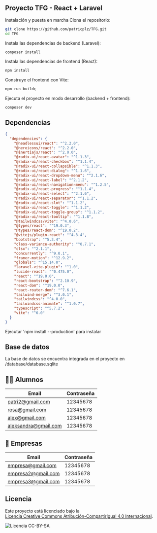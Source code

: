 ## Proyecto TFG - React + Laravel
Instalación y puesta en marcha
Clona el repositorio:

``` bash
git clone https://github.com/patricplz/TFG.git
cd TFG
```

Instala las dependencias de backend (Laravel):
```bash
composer install
```

Instala las dependencias de frontend (React):
```bash
npm install
```

Construye el frontend con Vite:

```bash
npm run buildç
```

Ejecuta el proyecto en modo desarrollo (backend + frontend):
```bash
composer dev
```

## Dependencias

```json
{
  "dependencies": {
    "@headlessui/react": "^2.2.0",
    "@heroicons/react": "^2.2.0",
    "@inertiajs/react": "^2.0.0",
    "@radix-ui/react-avatar": "^1.1.3",
    "@radix-ui/react-checkbox": "^1.1.4",
    "@radix-ui/react-collapsible": "^1.1.3",
    "@radix-ui/react-dialog": "^1.1.6",
    "@radix-ui/react-dropdown-menu": "^2.1.6",
    "@radix-ui/react-label": "^2.1.2",
    "@radix-ui/react-navigation-menu": "^1.2.5",
    "@radix-ui/react-progress": "^1.1.4",
    "@radix-ui/react-select": "^2.1.6",
    "@radix-ui/react-separator": "^1.1.2",
    "@radix-ui/react-slot": "^1.1.2",
    "@radix-ui/react-toggle": "^1.1.2",
    "@radix-ui/react-toggle-group": "^1.1.2",
    "@radix-ui/react-tooltip": "^1.1.8",
    "@tailwindcss/vite": "^4.0.6",
    "@types/react": "^19.0.3",
    "@types/react-dom": "^19.0.2",
    "@vitejs/plugin-react": "^4.3.4",
    "bootstrap": "^5.3.4",
    "class-variance-authority": "^0.7.1",
    "clsx": "^2.1.1",
    "concurrently": "^9.0.1",
    "framer-motion": "^12.9.2",
    "globals": "^15.14.0",
    "laravel-vite-plugin": "^1.0",
    "lucide-react": "^0.475.0",
    "react": "^19.0.0",
    "react-bootstrap": "^2.10.9",
    "react-dom": "^19.0.0",
    "react-router-dom": "^7.6.1",
    "tailwind-merge": "^3.0.1",
    "tailwindcss": "^4.0.0",
    "tailwindcss-animate": "^1.0.7",
    "typescript": "^5.7.2",
    "vite": "^6.0"
  }
}
```
Ejecutar 'npm install --production' para instalar

## Base de datos
La base de datos se encuentra integrada en el proyecto en /database/database.sqlite

## 🧑‍🎓 Alumnos

| Email                | Contraseña |
|----------------------|------------|
| patri2@gmail.com     | 12345678   |
| rosa@gmail.com       | 12345678   |
| alex@gmail.com       | 12345678   |
| aleksandra@gmail.com | 12345678   |

## 🏢 Empresas

| Email                | Contraseña |
|----------------------|------------|
| empresa@gmail.com    | 12345678   |
| empresa2@gmail.com   | 12345678   |
| empresa3@gmail.com   | 12345678   |


## Licencia

Este proyecto está licenciado bajo la  
[Licencia Creative Commons Atribución-CompartirIgual 4.0 Internacional](https://creativecommons.org/licenses/by-sa/4.0/deed.es).

![Licencia CC-BY-SA](https://licensebuttons.net/l/by-sa/4.0/88x31.png)

